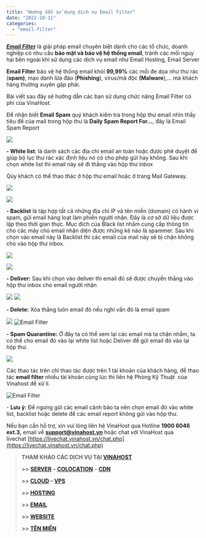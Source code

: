 ```yaml
---
title: "Hướng dẫn sử dụng dịch vụ Email Filter"
date: "2022-10-11"
categories: 
  - "email-filter"
---
```


[_**Email Filter**_](https://vinahost.vn/email-filter/) là giải pháp email chuyên biệt dành cho các tổ chức, doanh nghiệp có nhu cầu **bảo mật và bảo vệ hệ thống email**, tránh các mối nguy hại bên ngoài khi sử dụng các dịch vụ email như Email Hosting, Email Server

**Email Filter** bảo vệ hệ thống email khỏi **99,99%** các mối đe dọa như thư rác (**spam)**, mạo danh lừa đảo (**Phishing**), virus/mã độc **(Malware**),… mà khách hàng thường xuyên gặp phải.

Bài viết sau đây sẽ hướng dẫn các bạn sử dụng chức năng Email Filter có phí của VinaHost.

Để nhận biết **Email Spam** quý khách kiểm tra trong hộp thư email nhìn thấy tiêu đề của mail trong hộp thư là **Daily Spam Report For...**, đây là Email Spam Report

![](images/Daily-Spam-Report.png)

**\- White list**: là danh sách các địa chỉ email an toàn hoặc được phê duyệt để giúp bộ lục thư rác xác định liệu nó có cho phép gửi hay không. Sau khi chọn white list thì email này sẽ đi thẳng vào hộp thư inbox

Qúy khách có thể thao thác ở hộp thư email hoặc ở trang Mail Gateway.

![](images/White-list.png)

![](images/Mail-Gateway.png)

**\- Backlist** là tập hợp tất cả những địa chỉ IP và tên miền (domain) có hành vi spam, gửi email hàng loạt làm phiền người nhận. Đây là cơ sở dữ liệu được lập theo thời gian thực. Mục đích của Black list nhằm cung cấp thông tin cho các máy chủ email nhận diện được những kẻ nào là spammer. Sau khi chọn vào email này là Backlist thì các email của mail này sẽ bị chặn không cho vào hộp thư inbox.

![](images/Backlist.png)

![](images/Backlist_mail_gateway.png)

**\- Deliver:** Sau khi chọn vào deliver thì email đó sẽ được chuyển thẳng vào hộp thư inbox cho email người nhận

![](images/Deliver.png) ![](images/Deliver_mail_gateway.png)

**\- Delete:** Xóa thẳng luôn email đó nếu nghi vấn đó là email spam

![](images/Delete.png) ![Email Filter](images/Delete_mail_gateway.png)

**\- Spam Quarantine:** Ở đây ta có thể xem lại các email mà ta chặn nhầm, ta có thể cho email đó vào lại white list hoặc Deliver để gửi email đó vào lại hộp thư.

![](images/Spam-Quarantine.png)

Các thao tác trên chỉ thao tác được trên 1 tài khoản của khách hàng, để thao tác **email filter** nhiều tài khoản cùng lúc thì liên hệ Phòng Kỹ Thuật  của Vinahost để xử lí.

![Email Filter](images/Picture12.png)

\- **Lưu ý**: Để ngưng gửi các email cảnh báo ta nên chọn email đó vào white list, backlist hoặc delete để các email report không gửi vào hộp thư.

Nếu bạn cần hỗ trợ, xin vui lòng liên hệ VinaHost qua Hotline **1900 6046** **ext.3,** email về **support@vinahost.vn** hoặc chat với VinaHost qua livechat [https://livechat.vinahost.vn/chat.php](https://livechat.vinahost.vn/chat.php)

> **THAM KHẢO CÁC DỊCH VỤ TẠI [VINAHOST](https://kb.vinahost.vn/)**
> 
> **\>>** [**SERVER**](https://vinahost.vn/thue-may-chu-rieng/) **–** [**COLOCATION**](https://vinahost.vn/colocation.html) – [**CDN**](https://vinahost.vn/dich-vu-cdn-chuyen-nghiep)
> 
> **\>> [CLOUD](https://vinahost.vn/cloud-server-gia-re/) – [VPS](https://vinahost.vn/vps-ssd-chuyen-nghiep/)**
> 
> **\>> [HOSTING](https://vinahost.vn/wordpress-hosting)**
> 
> **\>> [EMAIL](https://vinahost.vn/email-hosting)**
> 
> **\>> [WEBSITE](http://vinawebsite.vn/)**
> 
> **\>> [TÊN MIỀN](https://vinahost.vn/ten-mien-gia-re/)**
